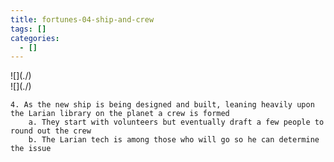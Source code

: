 ```yaml
---
title: fortunes-04-ship-and-crew
tags: []
categories:
  - []
---
```

<!-- more --><div class="embedded-image-left">![](./)</div><div class="embedded-image-right">![](./)</div>


	4. As the new ship is being designed and built, leaning heavily upon the Larian library on the planet a crew is formed
		a. They start with volunteers but eventually draft a few people to round out the crew
		b. The Larian tech is among those who will go so he can determine the issue


